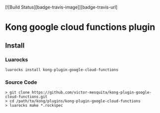 [![Build Status][badge-travis-image]][badge-travis-url]

Kong google cloud functions plugin
====================

## Install
### Luarocks
```
luarocks install kong-plugin-google-cloud-functions
```

### Source Code
```
> git clone https://github.com/victor-mesquita/kong-plugin-google-cloud-functions.git
> cd /path/to/kong/plugins/kong-plugin-google-cloud-functions
> luarocks make *.rockspec
```